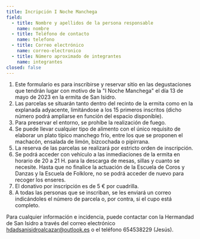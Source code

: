 ```yaml
---
title: Incripción I Noche Manchega
field:
  - title: Nombre y apellidos de la persona responsable
    name: nombre
  - title: Teléfono de contacto
    name: telefono
  - title: Correo electrónico
    name: correo-electronico
  - title: Número aproximado de integrantes
    name: integrantes
closed: false
---
```


1. Este formulario es para inscribirse y reservar sitio en las degustaciones que tendrán lugar con motivo de la "I Noche Manchega" el día 13 de mayo de 2023 en la ermita de San Isidro.
2. Las parcelas se situarán tanto dentro del recinto de la ermita como en la explanada adyacente, limitándose a los 15 primeros inscritos (dicho número podrá ampliarse en función del espacio disponible).
3. Para preservar el entorno, se prohíbe la realización de fuego.
4. Se puede llevar cualquier tipo de alimento con el único requisito de elaborar un plato típico manchego frío, entre los que se proponen el machacón, ensalada de limón, bizcochada o pipirrana.
5. La reserva de las parcelas se realizará por estricto orden de inscripción.
6. Se podrá acceder con vehículo a las inmediaciones de la ermita en horario de 20 a 21 H. para la descarga de mesas, sillas y cuanto se necesite. Hasta que no finalice la actuación de la Escuela de Coros y Danzas y la Escuela de Folklore, no se podrá acceder de nuevo para recoger los enseres.
7. El donativo por inscripción es de 5 € por cuadrilla.
8. A todas las personas que se inscriban, se les enviará un correo indicándoles el número de parcela o, por contra, si el cupo está completo.

Para cualquier información e incidencia, puede contactar con la Hermandad de San Isidro a través del correo electrónico hdadsanisidroalcazar@outlook.es o el teléfono 654538229 (Jesús).
